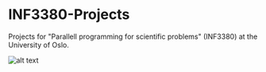 # INF3380-Projects
Projects for "Parallell programming for scientific problems" (INF3380) at the University of Oslo.

![alt text](projects/project1/parallell/MonaLisa_NOISY.jpg)
